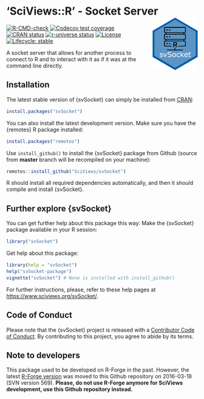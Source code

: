 
<!-- README.md is generated from README.Rmd. Please edit that file -->

# ‘SciViews::R’ - Socket Server <a href="https://www.sciviews.org/svSocket"><img src="man/figures/logo.png" align="right" height="138" /></a>

<!-- badges: start -->

[![R-CMD-check](https://github.com/SciViews/svSocket/actions/workflows/R-CMD-check.yaml/badge.svg)](https://github.com/SciViews/svSocket/actions/workflows/R-CMD-check.yaml)
[![Codecov test
coverage](https://codecov.io/gh/SciViews/svSocket/branch/main/graph/badge.svg)](https://app.codecov.io/gh/SciViews/svSocket?branch=main)
[![CRAN
status](https://www.r-pkg.org/badges/version/svSocket)](https://cran.r-project.org/package=svSocket)
[![r-universe
status](https://sciviews.r-universe.dev/badges/svSocket)](https://sciviews.r-universe.dev/svSocket)
[![License](https://img.shields.io/badge/license-GPL-blue.svg)](https://www.gnu.org/licenses/gpl-2.0.html)
[![Lifecycle:
stable](https://img.shields.io/badge/lifecycle-stable-brightgreen.svg)](https://lifecycle.r-lib.org/articles/stages.html#stable)
<!-- badges: end -->

A socket server that allows for another process to connect to R and to
interact with it as if it was at the command line directly.

## Installation

The latest stable version of {svSocket} can simply be installed from
[CRAN](http://cran.r-project.org):

``` r
install.packages("svSocket")
```

You can also install the latest development version. Make sure you have
the {remotes} R package installed:

``` r
install.packages("remotes")
```

Use `install_github()` to install the {svSocket} package from Github
(source from **master** branch will be recompiled on your machine):

``` r
remotes::install_github("SciViews/svSocket")
```

R should install all required dependencies automatically, and then it
should compile and install {svSocket}.

## Further explore {svSocket}

You can get further help about this package this way: Make the
{svSocket} package available in your R session:

``` r
library("svSocket")
```

Get help about this package:

``` r
library(help = "svSocket")
help("svSocket-package")
vignette("svSocket") # None is installed with install_github()
```

For further instructions, please, refer to these help pages at
<https://www.sciviews.org/svSocket/>.

## Code of Conduct

Please note that the {svSocket} project is released with a [Contributor
Code of
Conduct](https://contributor-covenant.org/version/2/0/CODE_OF_CONDUCT.html).
By contributing to this project, you agree to abide by its terms.

## Note to developers

This package used to be developed on R-Forge in the past. However, the
latest [R-Forge
version](https://r-forge.r-project.org/projects/sciviews/) was moved to
this Github repository on 2016-03-18 (SVN version 569). **Please, do not
use R-Forge anymore for SciViews development, use this Github repository
instead.**
